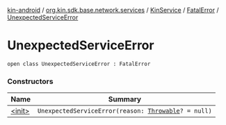 [kin-android](../../../../index.md) / [org.kin.sdk.base.network.services](../../../index.md) / [KinService](../../index.md) / [FatalError](../index.md) / [UnexpectedServiceError](./index.md)

# UnexpectedServiceError

`open class UnexpectedServiceError : FatalError`

### Constructors

| Name | Summary |
|---|---|
| [&lt;init&gt;](-init-.md) | `UnexpectedServiceError(reason: `[`Throwable`](https://kotlinlang.org/api/latest/jvm/stdlib/kotlin/-throwable/index.html)`? = null)` |

